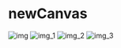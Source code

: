 # newCanvas
![img](https://user-images.githubusercontent.com/97028962/210038749-b5a3762a-a866-43ca-bc47-92d044f49ede.png)
![img_1](https://user-images.githubusercontent.com/97028962/210038908-7ab8c281-7c01-426b-81f9-77148b967681.png)
![img_2](https://user-images.githubusercontent.com/97028962/210038913-9fbc32fa-46f6-43de-a29c-0b3f537f50ac.png)
![img_3](https://user-images.githubusercontent.com/97028962/210038918-1d20154b-6622-4257-8e38-c30e122425ec.png)
